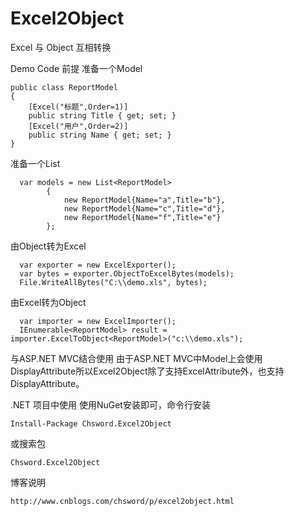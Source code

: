 Excel2Object
============

Excel 与 Object 互相转换


Demo Code
前提
准备一个Model

    public class ReportModel
    {
        [Excel("标题",Order=1)]
        public string Title { get; set; }
        [Excel("用户",Order=2)]
        public string Name { get; set; }
    }

准备一个List

      var models = new List<ReportModel>
            {
                new ReportModel{Name="a",Title="b"},
                new ReportModel{Name="c",Title="d"},
                new ReportModel{Name="f",Title="e"}
            };

由Object转为Excel

      var exporter = new ExcelExporter();
      var bytes = exporter.ObjectToExcelBytes(models);
      File.WriteAllBytes("C:\\demo.xls", bytes);

由Excel转为Object

      var importer = new ExcelImporter();
      IEnumerable<ReportModel> result = importer.ExcelToObject<ReportModel>("c:\\demo.xls");
      
与ASP.NET MVC结合使用
      由于ASP.NET MVC中Model上会使用DisplayAttribute所以Excel2Object除了支持ExcelAttribute外，也支持DisplayAttribute。
            
.NET 项目中使用
  使用NuGet安装即可，命令行安装
    
    Install-Package Chsword.Excel2Object
    
  或搜索包
    
    Chsword.Excel2Object

博客说明

    http://www.cnblogs.com/chsword/p/excel2object.html
    
    
    
